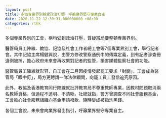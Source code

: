 ```yaml
---
layout: post
title: 多個專業界別稱受政治打壓　呼籲業界堅守專業自主
date: 2020-11-22 12:30:31.000000000 +08:00
categories: rthk
---
```


多個專業界別的工會，稱均受到政治打壓，質疑當局要整頓專業界別。

醫管局員工陣線、教協、記協及社會工作者總工會等7個專業界別工會，舉行記者會。其中記協主席楊健興說，由警方修改警察通例中的傳媒定義，到有記者涉查冊違例被捕，擔心政府未來會再收緊對記者的監管，損害媒體監察社會的功能。

醫管局員工陣線就形容，自工會在二月因疫情發起罷工要求「封關」，工會成為醫管局「眼中釘」，局方更聘請一隊法律顧問，向罷工員工發信追究原因。

此外，教協及香港教育同行陣線就批評教育局不尊重教師專業，因教材問題取消兩名教師資格，但過程不透明、不清晰。社總就指，警方曾調查不同社會服務基金，工會擔心社會服務組織向基金申請撥款，隨時變成被指洗黑錢。

各個工會說，未來會向業界發岀指引，呼籲業界堅守專業自主。
